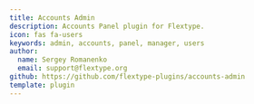 ```yaml
---
title: Accounts Admin
description: Accounts Panel plugin for Flextype.
icon: fas fa-users
keywords: admin, accounts, panel, manager, users
author:
  name: Sergey Romanenko
  email: support@flextype.org
github: https://github.com/flextype-plugins/accounts-admin
template: plugin
---
```

